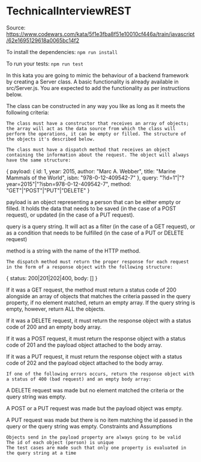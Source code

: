 # TechnicalInterviewREST

Source: https://www.codewars.com/kata/5f1e3fba8f51e10010cf446a/train/javascript/62e1695129618a0065bc14f2

To install the dependencies:
`npm run install`

To run your tests:
`npm run test`

In this kata you are going to mimic the behaviour of a backend framework by creating a Server class. A basic functionality is already available in src/Server.js. You are expected to add the functionality as per instructions below.

The class can be constructed in any way you like as long as it meets the following criteria:

    The class must have a constructor that receives an array of objects; the array will act as the data source from which the class will perform the operations, it can be empty or filled. The structure of the objects it's described below.

    The class must have a dispatch method that receives an object containing the information about the request. The object will always have the same structure:

{
  payload: {
    id: 1,
    year: 2015,
    author: "Marc A. Webber",
    title: "Marine Mammals of the World",
    isbn: "978-0-12-409542-7"
  },
  query: "?id=1"|"?year=2015"|"?isbn=978-0-12-409542-7",
  method: "GET"|"POST"|"PUT"|"DELETE"
}

payload is an object representing a person that can be either empty or filled. It holds the data that needs to be saved (in the case of a POST request), or updated (in the case of a PUT request).

query is a query string. It will act as a filter (in the case of a GET request), or as a condition that needs to be fulfilled (in the case of a PUT or DELETE request)

method is a string with the name of the HTTP method.

    The dispatch method must return the proper response for each request in the form of a response object with the following structure:

{
  status: 200|201|202|400,
  body: []
}

If it was a GET request, the method must return a status code of 200 alongside an array of objects that matches the criteria passed in the query property, if no element matched, return an empty array. If the query string is empty, however, return ALL the objects.

If it was a DELETE request, it must return the response object with a status code of 200 and an empty body array.

If it was a POST request, it must return the response object with a status code of 201 and the payload object attached to the body array.

If it was a PUT request, it must return the response object with a status code of 202 and the payload object attached to the body array.

    If one of the following errors occurs, return the response object with a status of 400 (bad request) and an empty body array:

A DELETE request was made but no element matched the criteria or the query string was empty.

A POST or a PUT request was made but the payload object was empty.

A PUT request was made but there is no item matching the id passed in the query or the query string was empty.
Constraints and Assumptions

    Objects send in the payload property are always going to be valid
    The id of each object (person) is unique
    The test cases are made such that only one property is evaluated in the query string at a time
